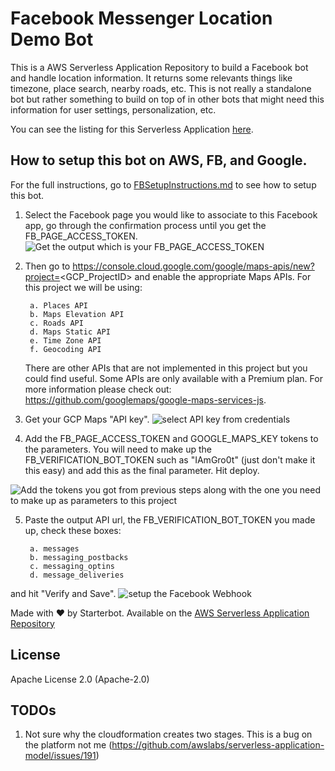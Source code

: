# Facebook Messenger Location Demo Bot

This is a AWS Serverless Application Repository to build a Facebook bot and handle location information.  It returns some relevants things like timezone, place search, nearby roads, etc.  This is not really a standalone bot but rather something to build on top of in other bots that might need this information for user settings, personalization, etc.

You can see the listing for this Serverless Application [here](https://serverlessrepo.aws.amazon.com/#/applications/arn:aws:serverlessrepo:us-east-1:050606003020:applications~fb-location-demo). 

## How to setup this bot on AWS, FB, and Google.

For the full instructions, go to [FBSetupInstructions.md](https://github.com/starterbot/fb-location-demo/blob/master/FBSetupInstructions.md) to see how to setup this bot.

1. Select the Facebook page you would like to associate to this Facebook app, go through the confirmation process until you get the FB_PAGE_ACCESS_TOKEN.  ![Get the output which is your FB_PAGE_ACCESS_TOKEN](https://github.com/starterbot/fb-location-demo/blob/master/images/get_fb_page_access_token.png)

2. Then go to https://console.cloud.google.com/google/maps-apis/new?project=<GCP_ProjectID> and enable the appropriate Maps APIs.  For this project we will be using:

        a. Places API
        b. Maps Elevation API
        c. Roads API
        d. Maps Static API
        e. Time Zone API
        f. Geocoding API
    There are other APIs that are not implemented in this project but you could find useful.  Some APIs are only available with a Premium plan.  For more information please check out: https://github.com/googlemaps/google-maps-services-js.
3. Get your GCP Maps "API key". ![select API key from credentials](https://github.com/starterbot/fb-location-demo/blob/master/images/create_gcp_credentials_api_key.png)
4. Add the FB_PAGE_ACCESS_TOKEN and GOOGLE_MAPS_KEY tokens to the parameters.  You will need to make up the FB_VERIFICATION_BOT_TOKEN such as "IAmGro0t" (just don't make it this easy) and add this as the final parameter.  Hit deploy.

![Add the tokens you got from previous steps along with the one you need to make up as parameters to this project](https://github.com/starterbot/fb-location-demo/blob/master/images/add_parameters_to_lambda.png)

5. Paste the output API url, the FB_VERIFICATION_BOT_TOKEN you made up, check these boxes: 

        a. messages
        b. messaging_postbacks
        c. messaging_optins
        d. message_deliveries

and hit "Verify and Save".
![setup the Facebook Webhook](https://github.com/starterbot/fb-location-demo/blob/master/images/setup_fb_webhook.png)

Made with ❤️ by Starterbot. Available on the [AWS Serverless Application Repository](https://aws.amazon.com/serverless)

## License

Apache License 2.0 (Apache-2.0)

## TODOs

1. Not sure why the cloudformation creates two stages.  This is a bug on the platform not me (https://github.com/awslabs/serverless-application-model/issues/191)